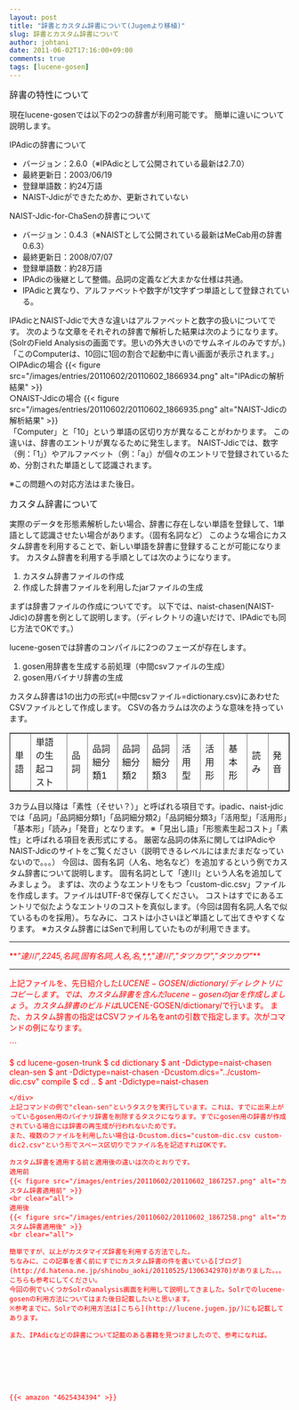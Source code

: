 ```yaml
---
layout: post
title: "辞書とカスタム辞書について(Jugemより移植)"
slug: 辞書とカスタム辞書について
author: johtani
date: 2011-06-02T17:16:00+09:00
comments: true
tags: [lucene-gosen]
---
```

<span style="font-size:medium;">辞書の特性について

現在lucene-gosenでは以下の2つの辞書が利用可能です。
簡単に違いについて説明します。

IPAdicの辞書について
* バージョン：2.6.0（※IPAdicとして公開されている最新は2.7.0）
* 最終更新日：2003/06/19
* 登録単語数：約24万語
* NAIST-Jdicができたためか、更新されていない



NAIST-Jdic-for-ChaSenの辞書について
* バージョン：0.4.3（※NAISTとして公開されている最新はMeCab用の辞書0.6.3）
* 最終更新日：2008/07/07
* 登録単語数：約28万語
* IPAdicの後継として整備。品詞の定義など大まかな仕様は共通。
* IPAdicと異なり、アルファベットや数字が1文字ずつ単語として登録されている。



IPAdicとNAIST-Jdicで大きな違いはアルファベットと数字の扱いについてです。
次のような文章をそれぞれの辞書で解析した結果は次のようになります。(SolrのField Analysisの画面です。思いの外大きいのでサムネイルのみですが。)
「このComputerは、10回に1回の割合で起動中に青い画面が表示されます。」
○IPAdicの場合
{{< figure src="/images/entries/20110602/20110602_1866934.png" alt="IPAdicの解析結果" >}}
<br clear="all">
○NAIST-Jdicの場合
{{< figure src="/images/entries/20110602/20110602_1866935.png" alt="NAIST-Jdicの解析結果" >}}
<br clear="all">
「Computer」と「10」という単語の区切り方が異なることがわかります。
この違いは、辞書のエントリが異なるために発生します。
NAIST-Jdicでは、数字（例：「1」）やアルファベット（例：「a」）が個々のエントリで登録されているため、分割された単語として認識されます。

※この問題への対応方法はまた後日。

<span style="font-size:medium;">カスタム辞書について

実際のデータを形態素解析したい場合、辞書に存在しない単語を登録して、1単語として認識させたい場合があります。（固有名詞など）
このような場合にカスタム辞書を利用することで、新しい単語を辞書に登録することが可能になります。
カスタム辞書を利用する手順としては次のようになります。
1. カスタム辞書ファイルの作成
1. 作成した辞書ファイルを利用したjarファイルの生成


まずは辞書ファイルの作成についてです。
以下では、naist-chasen(NAIST-Jdic)の辞書を例として説明します。（ディレクトリの違いだけで、IPAdicでも同じ方法でOKです。）

lucene-gosenでは辞書のコンパイルに2つのフェーズが存在します。


1. gosen用辞書を生成する前処理（中間csvファイルの生成）
1. gosen用バイナリ辞書の生成


カスタム辞書は1の出力の形式(=中間csvファイル=dictionary.csv)にあわせたCSVファイルとして作成します。
CSVの各カラムは次のような意味を持っています。

<table border="1">
<tr>
<td>単語</td>
<td>単語の生起コスト</td>
<td>品詞</td>
<td>品詞細分類1</td>
<td>品詞細分類2</td>
<td>品詞細分類3</td>
<td>活用型</td>
<td>活用形</td>
<td>基本形</td>
<td>読み</td>
<td>発音</td>
</tr>
</table>
3カラム目以降は「素性（そせい？）」と呼ばれる項目です。ipadic、naist-jdicでは「品詞」「品詞細分類1」「品詞細分類2」「品詞細分類3」「活用型」「活用形」「基本形」「読み」「発音」となります。
※「見出し語」「形態素生起コスト」「素性」と呼ばれる項目を表形式にする。
厳密な品詞の体系に関してはIPAdicやNAIST-Jdicのサイトをご覧ください（説明できるレベルにはまだまだなっていないので。。。）
今回は、固有名詞（人名、地名など）を追加するという例でカスタム辞書について説明します。
固有名詞として「達川」という人名を追加してみましょう。
まずは、次のようなエントリをもつ「custom-dic.csv」ファイルを作成します。ファイルはUTF-8で保存してください。
コストはすでにあるエントリで似たようなエントリのコストを真似します。（今回は固有名詞,人名で似ているものを採用）。ちなみに、コストは小さいほど単語として出てきやすくなります。
※カスタム辞書にはSenで利用していたものが利用できます。
<hr>
<span style="background-color:#FFFFFF; color:#FF0000">**<em>"達川",2245,名詞,固有名詞,人名,名,*,*,"達川","タツカワ","タツカワ"</em>**
<hr>

上記ファイルを、先日紹介した$LUCENE-GOSEN/dictionary/ディレクトリにコピーします。
では、カスタム辞書を含んだlucene-gosenのjarを作成しましょう。
カスタム辞書のビルドは$LUCENE-GOSEN/dictionary/で行います。
また、カスタム辞書の指定はCSVファイル名をantの引数で指定します。次がコマンドの例になります。

<div class="run_sample">
```

$ cd lucene-gosen-trunk
$ cd dictionary
$ ant -Ddictype=naist-chasen clean-sen
$ ant -Ddictype=naist-chasen -Dcustom.dics="../custom-dic.csv" compile
$ cd ..
$ ant -Ddictype=naist-chasen
```
</div>
上記コマンドの例で"clean-sen"というタスクを実行しています。これは、すでに出来上がっているgosen用のバイナリ辞書を削除するタスクになります。すでにgosen用の辞書が作成されている場合には辞書の再生成が行われないためです。
また、複数のファイルを利用したい場合は-Dcustom.dics="custom-dic.csv custom-dic2.csv"という形でスペース区切りでファイル名を記述すればOKです。

カスタム辞書を適用する前と適用後の違いは次のとおりです。
適用前
{{< figure src="/images/entries/20110602/20110602_1867257.png" alt="カスタム辞書適用前" >}}
<br clear="all">
適用後
{{< figure src="/images/entries/20110602/20110602_1867258.png" alt="カスタム辞書適用後" >}}
<br clear="all">

簡単ですが、以上がカスタマイズ辞書を利用する方法でした。
ちなみに、この記事を書く前にすでにカスタム辞書の件を書いている[ブログ](http://d.hatena.ne.jp/shinobu_aoki/20110525/1306342970)がありました。。。こちらも参考にしてください。
今回の例でいくつかSolrのanalysis画面を利用して説明してきました。Solrでのlucene-gosenの利用方法についてはまた後日記載したいと思います。
※参考までに。Solrでの利用方法は[こちら](http://lucene.jugem.jp/)にも記載してあります。

また、IPAdicなどの辞書について記載のある書籍を見つけましたので、参考になれば。







{{< amazon "4625434394" >}}
